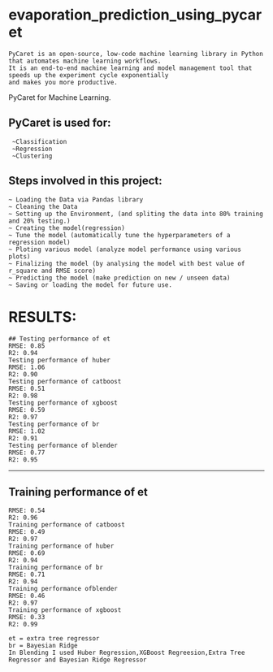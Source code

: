 # evaporation_prediction_using_pycaret
```
PyCaret is an open-source, low-code machine learning library in Python that automates machine learning workflows. 
It is an end-to-end machine learning and model management tool that speeds up the experiment cycle exponentially
and makes you more productive.
```

PyCaret for Machine Learning.
## PyCaret is used for:
```
 ~Classification
 ~Regression
 ~Clustering
 ```
 
## Steps involved in this project:
```
~ Loading the Data via Pandas library
~ Cleaning the Data
~ Setting up the Environment, (and spliting the data into 80% training and 20% testing.)
~ Creating the model(regression)
~ Tune the model (automatically tune the hyperparameters of a regression model)
~ Ploting various model (analyze model performance using various plots)
~ Finalizing the model (by analysing the model with best value of r_square and RMSE score)
~ Predicting the model (make prediction on new / unseen data)
~ Saving or loading the model for future use.
```


# RESULTS:
```
## Testing performance of et
RMSE: 0.85
R2: 0.94
Testing performance of huber
RMSE: 1.06
R2: 0.90
Testing performance of catboost
RMSE: 0.51
R2: 0.98
Testing performance of xgboost
RMSE: 0.59
R2: 0.97
Testing performance of br
RMSE: 1.02
R2: 0.91
Testing performance of blender
RMSE: 0.77
R2: 0.95
```
------------------------------------------------------------
## Training performance of et
```
RMSE: 0.54
R2: 0.96
Training performance of catboost
RMSE: 0.49
R2: 0.97
Training performance of huber
RMSE: 0.69
R2: 0.94
Training performance of br
RMSE: 0.71
R2: 0.94
Training performance ofblender
RMSE: 0.46
R2: 0.97
Training performance of xgboost
RMSE: 0.33
R2: 0.99
```
```
et = extra tree regressor
br = Bayesian Ridge
In Blending I used Huber Regression,XGBoost Regreesion,Extra Tree Regressor and Bayesian Ridge Regressor
```

